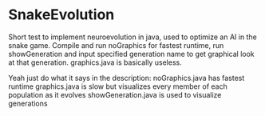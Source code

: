 # SnakeEvolution
Short test to implement neuroevolution in java, used to optimize an AI in the snake game. Compile and run noGraphics for fastest runtime, run showGeneration and input specified generation name to get graphical look at that generation. graphics.java is basically useless.

Yeah just do what it says in the description:
  noGraphics.java has fastest runtime
  graphics.java is slow but visualizes every member of each population as it evolves
  showGeneration.java is used to visualize generations
